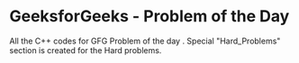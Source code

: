 # GeeksforGeeks - Problem of the Day 
All the C++ codes for GFG Problem of the day . Special "Hard_Problems" section is created for the Hard problems.
